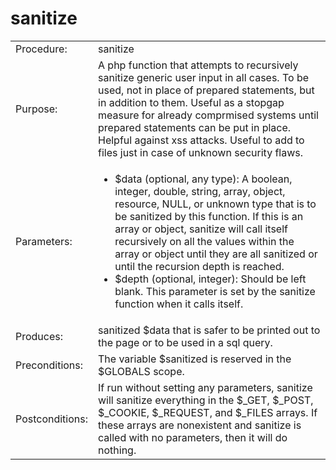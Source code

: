 # sanitize

<table>
	<tr>
		<td>Procedure:</td>
		<td>sanitize</td>
	</tr>
	<tr>
		<td>Purpose:</td>
		<td>
			A php function that attempts to recursively sanitize generic user input in all cases.  To be used, not in place of prepared statements, but in addition to them.  Useful as a stopgap measure for already comprmised systems until prepared statements can be put in place.  Helpful against xss attacks.  Useful to add to files just in case of unknown security flaws.  
		</td>
	</tr>
	<tr>
		<td>Parameters:</td>
		<td>
			<ul>
				<li>$data (optional, any type): A boolean, integer, double, string, array, object, resource, NULL, or unknown type that is to be sanitized by this function.  If this is an array or object, sanitize will call itself recursively on all the values within the array or object until they are all sanitized or until the recursion depth is reached.</li>
				<li>$depth (optional, integer): Should be left blank.  This parameter is set by the sanitize function when it calls itself.</li>
			</ul>
		</td>
	</tr>
	<tr>
		<td>Produces:</td>
		<td>
			sanitized $data that is safer to be printed out to the page or to be used in a sql query.
		</td>
	</tr>
	<tr>
		<td>Preconditions:</td>
		<td>
			The variable $sanitized is reserved in the $GLOBALS scope.
		</td>
	</tr>
	<tr>
		<td>Postconditions:</td>
		<td>
			If run without setting any parameters, sanitize will sanitize everything in the $_GET, $_POST, $_COOKIE, $_REQUEST, and $_FILES arrays.  If these arrays are nonexistent and sanitize is called with no parameters, then it will do nothing.
		</td>
	</tr>
</table>
